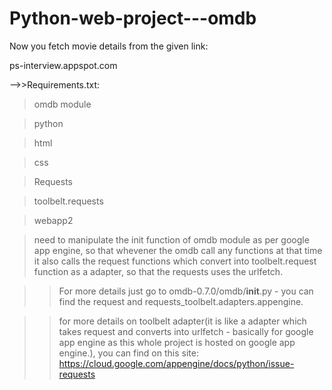 # Python-web-project---omdb

Now you fetch movie details from the given link:

ps-interview.appspot.com

-->>Requirements.txt:

> omdb module

> python

> html

> css

> Requests

> toolbelt.requests

> webapp2

> need to manipulate the init function of omdb module as per google app engine, so that whevener the omdb call any functions at that time it also calls the request functions which convert into toolbelt.request function as a adapter, so that the requests uses the urlfetch.

>> For more details just go to omdb-0.7.0/omdb/__init__.py - you can find the request and requests_toolbelt.adapters.appengine.

>> for more details on toolbelt adapter(it is like a adapter which takes request and converts into urlfetch - basically for google app engine as this whole project is hosted on google app engine.), you can find on this site:
https://cloud.google.com/appengine/docs/python/issue-requests
